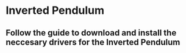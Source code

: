 # Inverted Pendulum
## Follow the guide to download and install the neccesary drivers for the Inverted Pendulum
